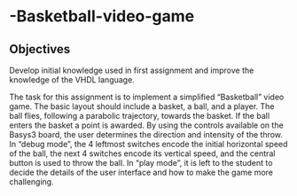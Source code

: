 # -Basketball-video-game

## Objectives
Develop initial knowledge used in first assignment and improve the knowledge of the VHDL language.

The task for this assignment is to implement a simplified “Basketball” video game.
The basic layout should include a basket, a ball, and a player. The ball flies, following a
parabolic trajectory, towards the basket. If the ball enters the basket a point is awarded.
By using the controls available on the Basys3 board, the user determines the direction and
intensity of the throw. In “debug mode”, the 4 leftmost switches encode the initial horizontal speed of the ball, 
the next 4 switches encode its vertical speed, and the central button is used to throw
the ball. In “play mode”, it is left to the student to decide the details of the user interface and how
to make the game more challenging.
